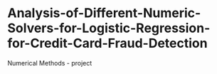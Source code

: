 # Analysis-of-Different-Numeric-Solvers-for-Logistic-Regression-for-Credit-Card-Fraud-Detection
Numerical Methods - project
